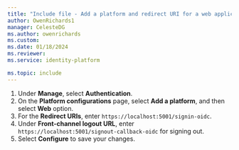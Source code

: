 ```yaml
---
title: "Include file - Add a platform and redirect URI for a web application"
author: OwenRichards1
manager: CelesteDG
ms.author: owenrichards
ms.custom:
ms.date: 01/18/2024
ms.reviewer:
ms.service: identity-platform

ms.topic: include
---
```

1. Under **Manage**, select **Authentication**.
1. On the **Platform configurations** page, select **Add a platform**, and then select **Web** option.
1. For the **Redirect URIs**, enter `https://localhost:5001/signin-oidc`.
1. Under **Front-channel logout URL**, enter `https://localhost:5001/signout-callback-oidc` for signing out.
1. Select **Configure** to save your changes.